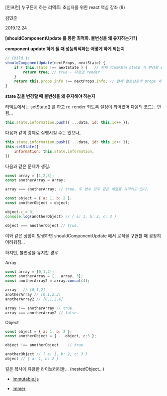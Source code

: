 [인프런] 누구든지 하는 리액트: 초심자를 위한 react 핵심 강좌 (8)

김민준

2019.12.24



**[shouldComponentUpdate 를 통한 최적화. 불변성을 왜 유지하는가?]**

**component update 하게 될 때 성능최적화는 어떻게 하게 되는지**

```jsx
// Child.js
shouldComponentUpdate(nextProps, nextState) {
    if ( this.state !== nextState ) {	// 현재 컴포넌트의 state 가 변경될 state 와 다른지.
        return true; // true - 다르면 render
    }
    return this.props.info !== nextProps.info; // 현재 컴포넌트의 props 와 넘겨받은 props 가 다른지. true - 다르면 render
}
```



**state 값을 변경할 때 불변성을 왜 유지해야 하는지**

리액트에서는 setState() 를 하고 re-render 되도록 설정이 되어있어 다음의 코드는 안됨...

```jsx
this.state.information.push({ ...data, id: this.id++ });
```

다음과 같이 강제로 실행시킬 수는 있으나,

```jsx
this.state.information.push({ ...data, id: this.id++ });
this.setState({
	information: this.state.information,
})
```

다음과 같은 문제가 생김.

```jsx
const array = [1,2,3];
const anotherArray = array;

array === anotherArray;	// true. 두 변수 모두 같은 배열을 가리키고 있다.
```

```jsx
const object = { a: 1, b: 2 };
const anotherObject = object;

object.c = 3;
console.log(anotherObject) // { a: 1, b: 2, c: 3 }

object === anotherObject // true.
```

이와 같은 상황이 발생하면 shouldComponentUpdate 에서 로직을 구현할 때 굉장히 어려워짐...



하지만, 불변성을 유지할 경우

Array

```jsx
const array = [0,1,2];
const anotherArray = [...array, 3];
const anotherArray2 = array.concat(4);

array	// [0,1,2]
anotherArray // [0,1,2,3]
anotherArray2 // [0,1,2,4]

array !== anotherArray // true.
array === anotherArray2 // false.
```

Object

```jsx
const object = { a: 1, b: 2 };
const anotherObject = { ...object, c:3 };

object !== anotherObject	// true.

anotherObject // { a: 1, b: 2, c: 3 }
object // { a: 1, b: 2 }
```



깊은 복사에 유용한 라이브러리들... (nestedObject...)

- [Immutable.js](https://immutable-js.github.io/immutable-js/)

- [immer](https://github.com/immerjs/immer)

